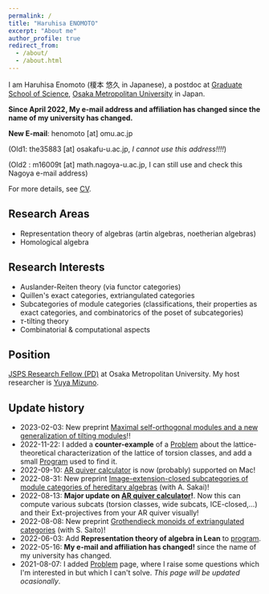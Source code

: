 ```yaml
---
permalink: /
title: "Haruhisa ENOMOTO"
excerpt: "About me"
author_profile: true
redirect_from:
  - /about/
  - /about.html
---
```


I am Haruhisa Enomoto (榎本 悠久 in Japanese), a postdoc at
[Graduate School of Science](https://www.omu.ac.jp/sci/en/),
[Osaka Metropolitan University](https://www.omu.ac.jp/en/) in Japan.

**Since April 2022, My e-mail address and affiliation has changed since the name of my university has changed.**

**New E-mail**:
henomoto [at] omu.ac.jp

(Old1: the35883 [at] osakafu-u.ac.jp,
_I cannot use this address!!!!_)

(Old2 : m16009t [at] math.nagoya-u.ac.jp,
I can still use and check this Nagoya e-mail address)

For more details, see [CV](/cv/).

## Research Areas

- Representation theory of algebras (artin algebras, noetherian algebras)
- Homological algebra

## Research Interests

- Auslander-Reiten theory (via functor categories)
- Quillen's exact categories, extriangulated categories
- Subcategories of module categories (classifications, their properties as exact categories, and combinatorics of the poset of subcategories)
- $\tau$-tilting theory
- Combinatorial & computational aspects

## Position

[JSPS Research Fellow (PD)](https://www.jsps.go.jp/english/e-pd/) at Osaka Metropolitan University. My host researcher is [Yuya Mizuno](https://researchmap.jp/y-mizuno?lang=en).

## Update history

- 2023-02-03: New preprint [Maximal self-orthogonal modules and a new generalization of tilting modules](/papers/mso/)!!
- 2022-11-22: I added a **counter-example** of a [Problem](/problems/) about the lattice-theoretical characterization of the lattice of torsion classes, and add a small [Program](/codes/) used to find it.
- 2022-09-10: [AR quiver calculator](/codes/) is now (probably) supported on Mac!
- 2022-08-31: New preprint [Image-extension-closed subcategories of module categories of hereditary algebras](/papers/ie-closed/) (with A. Sakai)!
- 2022-08-13: **Major update on [AR quiver calculator](/codes/)!**. Now this can compute various subcats (torsion classes, wide subcats, ICE-closed,...) and their Ext-projectives from your AR quiver visually!
- 2022-08-08: New preprint [Grothendieck monoids of extriangulated categories](/papers/et-monoid/) (with S. Saito)!
- 2022-06-03: Add **Representation theory of algebra in Lean** to [program](/codes/).
- 2022-05-16: **My e-mail and affiliation has changed!** since the name of my university has changed.
- 2021-08-07: I added [Problem](/problems/) page, where I raise some questions which I'm interested in but which I can't solve. _This page will be updated ocasionally_.
